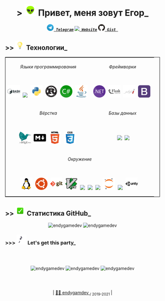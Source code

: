 <h1 align="center"> > <img src="gifs/alien.gif" width="38"> Привет, меня зовут Егор_ </h1>

<h5 align="center">
  <code><a href=https://t.me/endygamedev" title="Telegram"><img width="22" src="https://raw.githubusercontent.com/github/explore/80688e429a7d4ef2fca1e82350fe8e3517d3494d/topics/telegram/telegram.png"> Telegram</a></code>
  <code><a href="https://endygamedev.github.io" title="Website"><img width="22" src="https://cdn.iconscout.com/icon/free/png-512/web-solution-830602.png"> Website</a></code>
  <code><a href="https://gist.github.com/endygamedev" title="GitHub Gist"><img width="22" src="https://raw.githubusercontent.com/github/explore/80688e429a7d4ef2fca1e82350fe8e3517d3494d/topics/github-api/github-api.png"> Gist </a></code>
</h5>

<h2> >> <img src="gifs/light_bulb.gif" width="30"> Технологии_ </h2>
<table style="border:1px solid black;margin-left:auto;margin-right:auto;">
   <tr>
     <td> <h6 align="center"> Языки программирования </h6> </td>
     <td> <h6 align="center"> Фреймворки </h6> </td>
   </tr>
    <tr>
     <td>
       <p align="center">
          <img height="40" src="https://raw.githubusercontent.com/github/explore/80688e429a7d4ef2fca1e82350fe8e3517d3494d/topics/bash/bash.png">
          <img height="40" src="https://lh3.googleusercontent.com/proxy/yTlPM-BwjiKMmsxVXTqtD9UmxC1uXUOYeaF1FDMOVZD8L7GFqt_aOAZRcv6bYv8DM9h_U-2H1hKZYottIt89H8uWtbY1nAsacVAxwf6vZQ1woyfAG4Nr" hspace="5">
          <img height="40" src="https://raw.githubusercontent.com/github/explore/80688e429a7d4ef2fca1e82350fe8e3517d3494d/topics/python/python.png">
          <img height="40" src="https://raw.githubusercontent.com/github/explore/80688e429a7d4ef2fca1e82350fe8e3517d3494d/topics/rust/rust.png" hspace="5">
          <img height="40" src="https://raw.githubusercontent.com/github/explore/80688e429a7d4ef2fca1e82350fe8e3517d3494d/topics/csharp/csharp.png">  
          <img height="40" src="https://raw.githubusercontent.com/github/explore/80688e429a7d4ef2fca1e82350fe8e3517d3494d/topics/java/java.png" hspace="5">
       </p>
    </td>
    <td>
      <p align="center">
        <img height="40" src="https://raw.githubusercontent.com/github/explore/80688e429a7d4ef2fca1e82350fe8e3517d3494d/topics/dotnet/dotnet.png">
        <img height="40" src="https://raw.githubusercontent.com/github/explore/80688e429a7d4ef2fca1e82350fe8e3517d3494d/topics/flask/flask.png" hspace="5">
        <img height="40" src="https://raw.githubusercontent.com/github/explore/80688e429a7d4ef2fca1e82350fe8e3517d3494d/topics/jekyll/jekyll.png">
        <img height="40" src="https://raw.githubusercontent.com/github/explore/80688e429a7d4ef2fca1e82350fe8e3517d3494d/topics/bootstrap/bootstrap.png" hspace="5">
      </p>  
    </td>
  </tr>
  <tr>
     <td> <h6 align="center"> Вёрстка </h6> </td>
     <td> <h6 align="center"> Базы данных </h6> </td>
  </tr>
  <tr>
    <td>
      <p align="center">
        <img height="40" src="https://raw.githubusercontent.com/github/explore/80688e429a7d4ef2fca1e82350fe8e3517d3494d/topics/latex/latex.png">
        <img height="40" src="https://raw.githubusercontent.com/github/explore/80688e429a7d4ef2fca1e82350fe8e3517d3494d/topics/markdown/markdown.png" hspace="5">
        <img height="40" src="https://raw.githubusercontent.com/github/explore/80688e429a7d4ef2fca1e82350fe8e3517d3494d/topics/html/html.png">
        <img height="40" src="https://raw.githubusercontent.com/github/explore/80688e429a7d4ef2fca1e82350fe8e3517d3494d/topics/css/css.png" hspace="5">
      </p>
    </td>
    <td>
      <p align="center">
        <img height="40" src="https://cdn.worldvectorlogo.com/logos/microsoft-sql-server.svg" hspace="5">
        <img height="40" src="https://upload.wikimedia.org/wikipedia/commons/thumb/9/97/Sqlite-square-icon.svg/256px-Sqlite-square-icon.svg.png">
      </p>
    </td>
  </tr>
  <tr>
     <td colspan="2"> <h6 align="center"> Окружение </h6> </td>
  </tr>
  <tr>
    <td colspan="2">
      <p align="center">
        <img height="40" src="https://raw.githubusercontent.com/github/explore/80688e429a7d4ef2fca1e82350fe8e3517d3494d/topics/linux/linux.png">
        <img height="40" src="https://raw.githubusercontent.com/github/explore/80688e429a7d4ef2fca1e82350fe8e3517d3494d/topics/ubuntu/ubuntu.png" hspace="5">
        <img height="40" src="https://raw.githubusercontent.com/github/explore/80688e429a7d4ef2fca1e82350fe8e3517d3494d/topics/git/git.png">
        <img height="40" src="https://raw.githubusercontent.com/github/explore/80688e429a7d4ef2fca1e82350fe8e3517d3494d/topics/vim/vim.png" hspace="5">
        <img height="40" src="https://upload.wikimedia.org/wikipedia/commons/thumb/a/a1/PyCharm_Logo.svg/512px-PyCharm_Logo.svg.png">
        <img height="40" src="https://cdn.iconscout.com/icon/free/png-512/intellij-idea-569199.png" hspace="5">
        <img height="40" src="https://upload.wikimedia.org/wikipedia/commons/thumb/5/59/Visual_Studio_Icon_2019.svg/1200px-Visual_Studio_Icon_2019.svg.png">
        <img height="40" src="https://raw.githubusercontent.com/github/explore/80688e429a7d4ef2fca1e82350fe8e3517d3494d/topics/jupyter-notebook/jupyter-notebook.png" hspace="5">
        <img height="40" src="https://upload.wikimedia.org/wikipedia/commons/thumb/3/34/Android_Studio_icon.svg/512px-Android_Studio_icon.svg.png">
        <img height="40" src="https://raw.githubusercontent.com/github/explore/80688e429a7d4ef2fca1e82350fe8e3517d3494d/topics/unity/unity.png" hspace="5">
      </p>
    </td>
  </tr>
</table>

<h2> >> <img src="gifs/check_mark_button.gif" width="32"> Статистика GitHub_ </h2>
<p align="center">
  <img src="https://github-readme-stats.vercel.app/api/top-langs/?username=endygamedev&layout=compact&bg_color=30,e96443,904e95&title_color=fff&text_color=fff" alt="endygamedev"/>
  <img src="https://github-readme-stats.vercel.app/api?username=endygamedev&show_icons=true&bg_color=30,e96443,904e95&title_color=fff&text_color=fff&icon_color=fff" alt="endygamedev" width=420/>
</p>


<h3> >>> <img src="gifs/musical_notes.gif" width="32"> Let's get this party_ </h3>
<br> <br>
<p align="center">
  <img src="https://cultofthepartyparrot.com/parrots/hd/parrot.gif" alt="endygamedev" width=80/>
  <img src="https://spotify-github-profile.vercel.app/api/view?uid=216ndgqqr2hlj3be4gf3rjzoa&cover_image=true&theme=novatorem" alt="endygamedev"/>
  <img src="https://cultofthepartyparrot.com/parrots/hd/reverseparrot.gif" alt="endygamedev" width=80/>
</p>


<br> <br>
<p align="center">
  | <a href="https://endygamedev.github.io"> 👨‍💻 endygamdev </a> <sub> / 2019-2021 </sub> |
</p>
